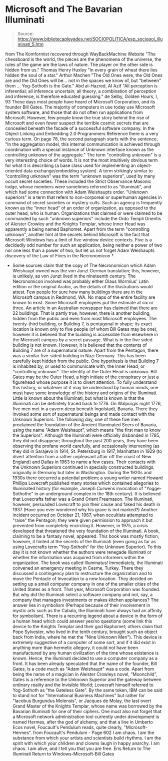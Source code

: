 # Microsoft and The Bavarian Illuminati

> Source: https://www.bibliotecapleyades.net/SOCIOPOLITICA/esp_sociopol_illuminati_5.htm

from The Komformist
recovered through WayBackMachine Website
"The chessboard is the world, the pieces are the phenomena of the universe, the rules of the game are the laws of nature. The player on the other side is hidden from us."
Thomas Henry Huxley
"In every grain of wheat there lies hidden the soul of a star."
Arthur Machen
"The Old Ones were, the Old Ones are and the Old Ones will be... not in the spaces we know of, but "between" them ... Yog-Sothoth is the Gate."
Abd al-Hazred, Al Azif
"All perception is inferential; all inference uncertain; all theory, a combination of perception and inference, is therefore educated guessing."
de Selby, Golden Hours, I, 93
These days most people have heard of Microsoft Corporation, and its founder Bill Gates.
The majority of computers in use today use Microsoft system software, and those that do not often run applications from Microsoft. However, few people know the true story behind the rise of Microsoft and even fewer suspect the terrible cosmic secrets that are concealed beneath the facade of a successful software company. In the Object Linking and Embedding 2.0 Programmers Reference there is a very curious term.
On page 78, the second paragraph starts with the sentence,
"In the aggregation model, this internal communication is achieved through coordination with a special instance of Unknown interface known as the controlling unknown of the aggregate."
The term "controlling unknown" is a very interesting choice of words. It is not the most intuitively obvious term for what it is describing (a base class used for implementing an object-oriented data exchange/embedding system). A term strikingly similar to "controlling unknown" was the term "unknown superiors", used by many occult secret societies.
These included the Strict Observance Masonic lodge, whose members were sometimes referred to as "illuminati", and which had some connection with Adam Weishaupts order.
"Unknown superiors" is a term that refers to non-corporeal or superhuman agencies in command of secret societies or mystery cults. Such an agency is frequently known as the "inner head" of an order of organization, as opposed to the outer head, who is human. Organizations that claimed or were claimed to be commanded by such "unknown superiors" include the Ordo Templi Orientis of Aleister Crowley and the Knights Templar, whose Inner Head was apparently a being named Baphomet. Apart from the term "controlling unknown", another hint at the secrets behind Microsoft is the fact that Microsoft Windows has a limit of five window device contexts.
Five is a decidedly odd number for such an application, being neither a power of two nor one less than a power of two, but let us not forget Adam Weishaupts discovery of the Law of Fives in the Necronomicon *.
* Some sources claim that the copy of The Necronomicon which Adam Weishaupt owned was the von Junzt German translation; this, however, is unlikely, as von Junzt lived in the nineteenth century. The Necronomicon involved was probably either Olaus Wormius' Latin edition or the original Arabic, as the details of the illustrations would attest.
Few people for sure how many buildings there are in the Microsoft campus in Redmond, WA.
No maps of the entire facility are known to exist. Some Microsoft employees put the estimate at six or three. An article in an Australian newspaper has claimed that there are 22 buildings. That is partly true; however, there is another building, hidden from the public and even from most Microsoft employees.
The twenty-third building, or Building 7, is pentagonal in shape; its exact location is known only to five people (of whom Bill Gates may be one), however it is believed that the building is accessible from elsewhere in the Microsoft campus by a secret passage. What is in the five sided building is not known. However, it is believed that the contents of Building 7 are of a supernatural nature. Apart from the Pentagon, there was a similar five-sided building in Nazi Germany. This has been carefully kept hidden from the public. One hypothesis is that Building 7 is inhabited by, or used to communicate with, the Inner Head, or "controlling unknown".
The identity of the Outer Head is unknown.
Bill Gates may be the Outer Head, a high initiate of the conspiracy or just a figurehead whose purpose it is to divert attention. To fully understand this history, or whatever of it may be understood by human minds, one must have some knowledge of the history and origins of the Illuminati. Little is known about the Illuminati, but what is known is that the Illuminati can be definitely traced back to 1776. On Walpurgis night 1776, five men met in a cavern deep beneath Ingolstadt, Bavaria. There they invoked some sort of supernatural beings and made contact with the Unknown Superiors.
The following day, one of these five men proclaimed the foundation of the Ancient Illuminated Seers of Bavaria, using the name "Adam Weishaupt", which means "the first man to know the Superiors". Although the Illuminati were officially disbanded in 1785, they did not disappear; throughout the past 200 years, they have been observing the profane world carefully, and occasionally intervening (as they did in Sarajevo in 1914, St. Petersburg in 1917, Manhattan in 1929 (to divert attention from a rather unpleasant affair off the coast of New England) and Dallas in 1963 to name a few cases.
Their contacts with the Unknown Superiors continued in specially constructed buildings, originally in Germany but later in Washington.
During the 1920s and 1930s there occurred a potential problem; a young writer named Howard Phillips Lovecraft published many stories which contained allegories to Illuminated history (for example, Joseph Curwens invocation of "Yogge-Sothothe" in an underground complex in the 18th century).
It is believed that Lovecrafts father was a Grand Orient Freemason. The Illuminati, however, persuaded Lovecraft to join their cause and faked his death in 1937 (Have you ever wondered why his grave is not marked?)
Another incident occurred on October 21, 1967, when occultists attempted to "raise" the Pentagon; they were given permission to approach it but prevented from completely encircling it. However, in 1975, a crisis developed that threatened the very foundation of the Illuminati. A book, claiming to be a fantasy novel, appeared. This book was mostly fiction; however, it hinted at the secrets of the Illuminati (even going as far as using Lovecrafts term "Yog-Sothoth" for the Unknown Superior). To this day it is not known whether the authors were renegade Illuminati or whether the information was acquired from informers within the organization.
The book was called Illuminatus! Immediately, the Illuminati convened an emergency meeting in Cesme, Turkey. There they discussed a contingency plan to restructure the organization and to move the Pentacle of Invocation to a new location. They decided on setting up a small computer company in one of the smaller cities of the United States as a front.
That year, Microsoft Corporation was founded. But why did the Illuminati select a software company and not, say, a company that manages investments or makes kitchen appliances? The answer lies in symbolism (Perhaps because of their involvement in mystic arts such as the Cabala, the Illuminati have always had an affinity for symbolism).
There is a recurring legend about a device in the form of a human head which could answer yes/no questions (some link this device to the Knights Templar and their god Baphomet; others claim that Pope Sylvester, who lived in the tenth century, brought such an object back from India, where he met the "Nine Unknown Men").
This device is extremely suggestive of a computer of some sort, and if it did exist in anything more than hermetic allegory, it could not have been manufactured by any human civilization of the time whose existence is known. Hence, the Illuminati decided to use a computer company as a front. It has been already speculated that the name of the founder, Bill Gates, is a code much as "Adam Weishaupt" was a code.
Apart from being the name of a magician in Aleister Crowleys novel, "Moonchild", Gates is a reference to the Unknown Superior and the gateway between ordinary reality and the Invisible World; Lovecraft himself referred to Yog-Sothoth as "the Gateless Gate".
By the same token, IBM can be said to stand not for "International Business Machines" but rather for "Iacobus Burgundus Molensis", or Jacques de Molay, the last overt Grand Master of the Knights Templar, whose name was borrowed by the Bavarian Illuminati for one of their ciphers.
One must also not forget that a Microsoft network administration tool currently under development is named Hermes, after the god of alchemy, and that a line in Umberto Ecos novel, Foucault's Pendulum reads, quite clearly, "Microsoft-Hermes".
from Foucault's Pendulum - Page 602
I am chaos. I am the substance from which your artists and scientists build rhythms. I am the spirit with which your children and clowns laugh in happy anarchy. I am chaos. I am alive, and I tell you that you are free.
Eris
Return to The Illuminati
Return to Windows-Microsoft-Bill Gates
